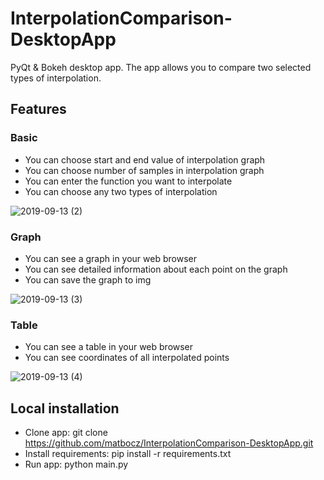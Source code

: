 # InterpolationComparison-DesktopApp
PyQt & Bokeh desktop app. The app allows you to compare two selected types of interpolation.

## Features

### Basic
* You can choose start and end value of interpolation graph
* You can choose number of samples in interpolation graph
* You can enter the function you want to interpolate
* You can choose any two types of interpolation

![2019-09-13 (2)](https://user-images.githubusercontent.com/34821903/64882301-1ee2e680-d65d-11e9-8136-016627d883f4.png)

### Graph
* You can see a graph in your web browser
* You can see detailed information about each point on the graph
* You can save the graph to img

![2019-09-13 (3)](https://user-images.githubusercontent.com/34821903/64882325-2b673f00-d65d-11e9-9f11-75724f6a7e32.png)

### Table
* You can see a table in your web browser
* You can see coordinates of all interpolated points

![2019-09-13 (4)](https://user-images.githubusercontent.com/34821903/64882574-b5170c80-d65d-11e9-8b68-ba644baeff35.png)

## Local installation
- Clone app: git clone https://github.com/matbocz/InterpolationComparison-DesktopApp.git
- Install requirements: pip install -r requirements.txt
- Run app: python main.py

